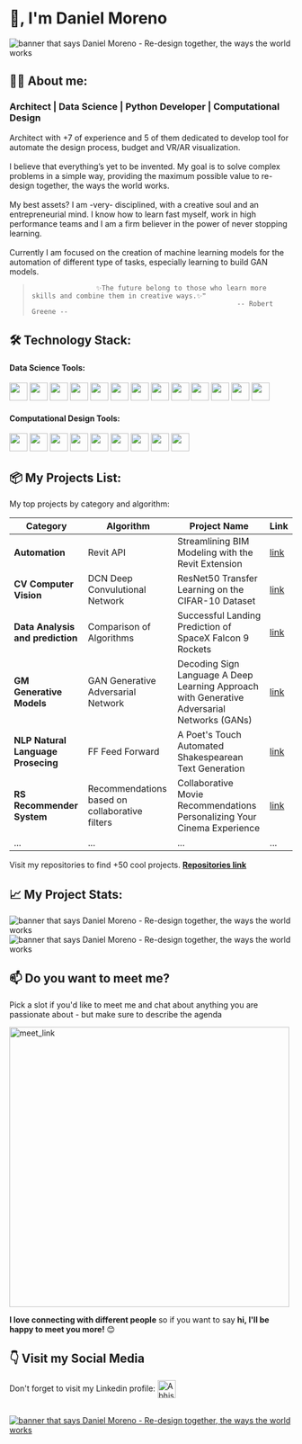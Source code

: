 # 👋, I'm Daniel Moreno

<img src="https://github.com/moreno32/moreno32/blob/main/reports/figures/Screenshot_6.jpg" alt="banner that says Daniel Moreno - Re-design together, the ways the world works">

## 🙋‍♂️ About me:
### Architect | Data Science | Python Developer | Computational Design</h2>

<div align="left">

Architect with +7 of experience and 5 of them dedicated to develop tool for automate the design process, budget and VR/AR visualization.<br>
<br>
I believe that everything’s yet to be invented. My goal is to solve complex problems in a simple way, providing the maximum possible value to re-design together, the ways the world works.<br>
<br>
My best assets? I am -very- disciplined, with a creative soul and an entrepreneurial mind. I know how to learn fast myself, work in high performance teams and I am a firm believer in the power of never stopping learning.<br>
<br>
Currently I am focused on the creation of machine learning models for the automation of different type of tasks, especially learning to build GAN models.
<br>
>                     ✨The future belong to those who learn more skills and combine them in creative ways.✨❞                   
>                                                        -- Robert Greene --

## 🛠️ Technology Stack:

#### Data Science Tools:
<code><img height="32" src="https://github.com/moreno32/moreno32/blob/main/reports/figures/icon/python.png"></code>
<code><img height="32" src="https://github.com/moreno32/moreno32/blob/main/reports/figures/icon/pandas.png"></code>
<code><img height="32" src="https://github.com/moreno32/moreno32/blob/main/reports/figures/icon/numpy.png"></code>
<code><img height="32" src="https://github.com/moreno32/moreno32/blob/main/reports/figures/icon/matplotlib.png"></code>
<code><img height="32" src="https://github.com/moreno32/moreno32/blob/main/reports/figures/icon/seaborn.png"></code>
<code><img height="32" src="https://github.com/moreno32/moreno32/blob/main/reports/figures/icon/git.png"></code>
<code><img height="32" src="https://github.com/moreno32/moreno32/blob/main/reports/figures/icon/Scikit_learn.png"></code>
<code><img height="32" src="https://github.com/moreno32/moreno32/blob/main/reports/figures/icon/tensorflow.png"></code>
<code><img height="32" src="https://github.com/moreno32/moreno32/blob/main/reports/figures/icon/scipy.jpeg"></code>
<code><img height="32" src="https://github.com/moreno32/moreno32/blob/main/reports/figures/icon/mysql.png"></code>
<code><img height="32" src="https://github.com/moreno32/moreno32/blob/main/reports/figures/icon/beautifulsoup.png"></code>
<code><img height="32" src="https://github.com/moreno32/moreno32/blob/main/reports/figures/icon/django.png"></code>
<code><img height="32" src="https://github.com/moreno32/moreno32/blob/main/reports/figures/icon/scrapy.png"></code>

#### Computational Design Tools:
<code><img height="32" src="https://github.com/moreno32/moreno32/blob/main/reports/figures/icon/autocad.png"></code>
<code><img height="32" src="https://github.com/moreno32/moreno32/blob/main/reports/figures/icon/revit.jpeg"></code>
<code><img height="32" src="https://github.com/moreno32/moreno32/blob/main/reports/figures/icon/3dsmax.png"></code>
<code><img height="32" src="https://github.com/moreno32/moreno32/blob/main/reports/figures/icon/sketchup.png"></code>
<code><img height="32" src="https://github.com/moreno32/moreno32/blob/main/reports/figures/icon/photoshop.png"></code>
<code><img height="32" src="https://github.com/moreno32/moreno32/blob/main/reports/figures/icon/ilistrator.png"></code>
<code><img height="32" src="https://github.com/moreno32/moreno32/blob/main/reports/figures/icon/vray.png"></code>
<code><img height="32" src="https://github.com/moreno32/moreno32/blob/main/reports/figures/icon/unreal.png"></code>
<code><img height="32" src="https://github.com/moreno32/moreno32/blob/main/reports/figures/icon/pyrevit.png"></code>

## 📦 My Projects List:</h3>  
My top projects by category and algorithm:

| Category  | Algorithm | Project Name | Link |
| ------------- | ------------- | ------------- | ------------- |
| **Automation**  | Revit API  | Streamlining BIM Modeling with the Revit Extension  | [link](https://github.com/moreno32/Streamlining-BIM-Modeling-with-the-Revit-Extension.git) |
| **CV Computer Vision**  | DCN Deep Convulutional Network  | ResNet50 Transfer Learning on the CIFAR-10 Dataset  | [link](https://github.com/moreno32/ResNet50-Transfer-Learning-on-the-CIFAR-10-Dataset.git)   |
| **Data Analysis and prediction**  | Comparison of Algorithms  | Successful Landing Prediction of SpaceX Falcon 9 Rockets  | [link](https://github.com/moreno32/Successful-Landing-Prediction-of-SpaceX-Falcon-9-Rockets.git)   |
| **GM Generative Models**  | GAN Generative Adversarial Network  | Decoding Sign Language A Deep Learning Approach with Generative Adversarial Networks (GANs)  | [link](https://github.com/moreno32/Decoding-Sign-Language-A-Deep-Learning-Approach-with-Generative-Adversarial-Networks--GANs-.git)   |
| **NLP Natural Language Prosecing**   | FF Feed Forward | A Poet's Touch Automated Shakespearean Text Generation  | [link](https://github.com/moreno32/A-Poet-s-Touch-Automated-Shakespearean-Text-Generation.git)   |
| **RS Recommender System**   | Recommendations based on collaborative filters  | Collaborative Movie Recommendations Personalizing Your Cinema Experience  | [link](https://github.com/moreno32/Collaborative-Movie-Recommendations-Personalizing-Your-Cinema-Experience.git)   |
| ...  | ...  | ...  | ... |

Visit my repositories to find +50 cool projects. [**Repositories link**](https://github.com/moreno32?tab=repositories)

## 📈 My Project Stats:</h3>

<img src="https://raw.githubusercontent.com/moreno32/moreno32/main/reports/figures/stats_1.png" alt="banner that says Daniel Moreno - Re-design together, the ways the world works">
<img src="https://raw.githubusercontent.com/moreno32/moreno32/main/reports/figures/stats_2.png" alt="banner that says Daniel Moreno - Re-design together, the ways the world works">

## 📫 Do you want to meet me?</h3>   

Pick a slot if you'd like to meet me and chat about anything you are passionate about - but make sure to describe the agenda

<a href="https://calendly.com/dmoreno-ai/30min" target="_blank"><img width="498" alt="meet_link" src="https://user-images.githubusercontent.com/15426564/144297439-f530f383-e73e-41e0-9914-a9b7d3f432e5.png"></a>
  
<b>I love connecting with different people</b> so if you want to say <b>hi, I'll be happy to meet you more!</b> 😊</em>

## 👇 Visit my Social Media
Don't forget to visit my Linkedin profile: 
  <a href="https://www.linkedin.com/in/dmoreno-ai/">
  <img align="center" alt="Abhishek's LinkedIN" width="32px" src="https://github.com/moreno32/moreno32/blob/main/reports/figures/icon/linkedin.svg" /><br>
<br>
  
<img src="https://github.com/moreno32/moreno32/blob/main/reports/figures/Screenshot_3.jpg" alt="banner that says Daniel Moreno - Re-design together, the ways the world works">
